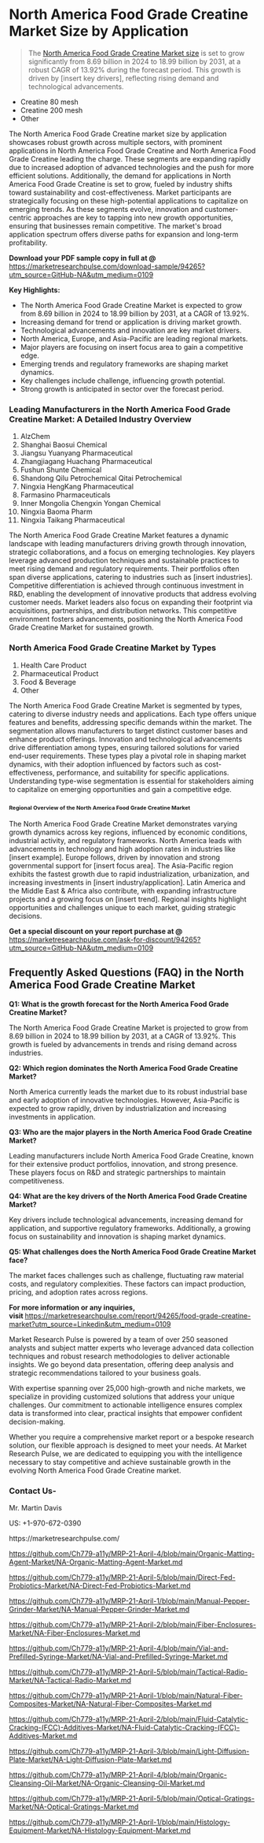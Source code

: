 <h1>North America Food Grade Creatine Market&nbsp;Size by Application</h1><blockquote><p>The <a href="https://marketresearchpulse.com/download-sample/94265?utm_source=GitHub-NA&amp;utm_medium=0109">North America Food Grade Creatine Market size</a> is set to grow significantly from 8.69 billion in 2024 to 18.99 billion by 2031, at a robust CAGR of 13.92% during the forecast period. This growth is driven by [insert key drivers], reflecting rising demand and technological advancements.</p></blockquote><ul><li>Creatine 80 mesh<li> Creatine 200 mesh<li> Other</li></ul><p>The North America Food Grade Creatine market size by application showcases robust growth across multiple sectors, with prominent applications in North America Food Grade Creatine and North America Food Grade Creatine leading the charge. These segments are expanding rapidly due to increased adoption of advanced technologies and the push for more efficient solutions. Additionally, the demand for applications in North America Food Grade Creatine is set to grow, fueled by industry shifts toward sustainability and cost-effectiveness. Market participants are strategically focusing on these high-potential applications to capitalize on emerging trends. As these segments evolve, innovation and customer-centric approaches are key to tapping into new growth opportunities, ensuring that businesses remain competitive. The market's broad application spectrum offers diverse paths for expansion and long-term profitability.</p><p><strong>Download your PDF sample copy in full at @ </strong><a href="https://marketresearchpulse.com/download-sample/94265?utm_source=GitHub-NA&amp;utm_medium=0109">https://marketresearchpulse.com/download-sample/94265?utm_source=GitHub-NA&amp;utm_medium=0109</a></p><p><strong>Key Highlights: </strong></p><ul><li>The North America Food Grade Creatine Market is expected to grow from 8.69 billion in 2024 to 18.99 billion by 2031, at a CAGR of 13.92%.</li><li>Increasing demand for trend or application is driving market growth.</li><li>Technological advancements and innovation are key market drivers.</li><li>North America, Europe, and Asia-Pacific are leading regional markets.</li><li>Major players are focusing on insert focus area to gain a competitive edge.</li><li>Emerging trends and regulatory frameworks are shaping market dynamics.</li><li>Key challenges include challenge, influencing growth potential.</li><li>Strong growth is anticipated in sector over the forecast period.</li></ul><h3>Leading Manufacturers in the North America Food Grade Creatine Market: A Detailed Industry Overview</h3><ol><li>AlzChem</li><li>Shanghai Baosui Chemical</li><li>Jiangsu Yuanyang Pharmaceutical</li><li>Zhangjiagang Huachang Pharmaceutical</li><li>Fushun Shunte Chemical</li><li>Shandong Qilu Petrochemical Qitai Petrochemical</li><li>Ningxia HengKang Pharmaceutical</li><li>Farmasino Pharmaceuticals</li><li>Inner Mongolia Chengxin Yongan Chemical</li><li>Ningxia Baoma Pharm</li><li>Ningxia Taikang Pharmaceutical</li></ol><div class="flex max-w-full flex-col flex-grow"><div class="min-h-8 text-message flex w-full flex-col items-end gap-2 whitespace-normal break-words [.text-message+&amp;]:mt-5" dir="auto" data-message-author-role="assistant" data-message-id="fd8432e4-4910-450d-b182-61b7bfb0a01f" data-message-model-slug="gpt-4o"><div class="flex w-full flex-col gap-1 empty:hidden first:pt-[3px]"><div class="markdown prose w-full break-words dark:prose-invert light"><p>The North America Food Grade Creatine Market features a dynamic landscape with leading manufacturers driving growth through innovation, strategic collaborations, and a focus on emerging technologies. Key players leverage advanced production techniques and sustainable practices to meet rising demand and regulatory requirements. Their portfolios often span diverse applications, catering to industries such as [insert industries]. Competitive differentiation is achieved through continuous investment in R&amp;D, enabling the development of innovative products that address evolving customer needs. Market leaders also focus on expanding their footprint via acquisitions, partnerships, and distribution networks. This competitive environment fosters advancements, positioning the North America Food Grade Creatine Market for sustained growth.</p></div></div></div></div><h3>North America Food Grade Creatine Market by Types</h3><ol><li>Health Care Product<li> Pharmaceutical Product<li> Food & Beverage<li> Other</li></ol><div class="flex max-w-full flex-col flex-grow"><div class="min-h-8 text-message flex w-full flex-col items-end gap-2 whitespace-normal break-words [.text-message+&amp;]:mt-5" dir="auto" data-message-author-role="assistant" data-message-id="084470be-0bb7-4664-bddf-5156b4f41249" data-message-model-slug="gpt-4o-mini"><div class="flex w-full flex-col gap-1 empty:hidden first:pt-[3px]"><div class="markdown prose w-full break-words dark:prose-invert light"><p>The North America Food Grade Creatine Market is segmented by types, catering to diverse industry needs and applications. Each type offers unique features and benefits, addressing specific demands within the market. The segmentation allows manufacturers to target distinct customer bases and enhance product offerings. Innovation and technological advancements drive differentiation among types, ensuring tailored solutions for varied end-user requirements. These types play a pivotal role in shaping market dynamics, with their adoption influenced by factors such as cost-effectiveness, performance, and suitability for specific applications. Understanding type-wise segmentation is essential for stakeholders aiming to capitalize on emerging opportunities and gain a competitive edge.</p></div></div></div></div><h3><span style="font-size: 11px;">Regional Overview of the North America Food Grade Creatine Market</span></h3><div class="flex max-w-full flex-col flex-grow"><div class="min-h-8 text-message flex w-full flex-col items-end gap-2 whitespace-normal break-words [.text-message+&amp;]:mt-5" dir="auto" data-message-author-role="assistant" data-message-id="e9038762-ce64-4e30-91c9-9bd413514231" data-message-model-slug="gpt-4o-mini"><div class="flex w-full flex-col gap-1 empty:hidden first:pt-[3px]"><div class="markdown prose w-full break-words dark:prose-invert light"><p>The North America Food Grade Creatine Market demonstrates varying growth dynamics across key regions, influenced by economic conditions, industrial activity, and regulatory frameworks. North America leads with advancements in technology and high adoption rates in industries like [insert example]. Europe follows, driven by innovation and strong governmental support for [insert focus area]. The Asia-Pacific region exhibits the fastest growth due to rapid industrialization, urbanization, and increasing investments in [insert industry/application]. Latin America and the Middle East &amp; Africa also contribute, with expanding infrastructure projects and a growing focus on [insert trend]. Regional insights highlight opportunities and challenges unique to each market, guiding strategic decisions.</p></div></div></div></div><p><strong>Get a special discount on your report purchase at @ </strong><a href="https://marketresearchpulse.com/ask-for-discount/94265?utm_source=GitHub-NA&amp;utm_medium=0109">https://marketresearchpulse.com/ask-for-discount/94265?utm_source=GitHub-NA&amp;utm_medium=0109</a></p><h2>Frequently Asked Questions (FAQ) in the North America Food Grade Creatine Market</h2><p><strong>Q1: What is the growth forecast for the North America Food Grade Creatine Market?</strong></p><p>The North America Food Grade Creatine Market is projected to grow from 8.69 billion in 2024 to 18.99 billion by 2031, at a CAGR of 13.92%. This growth is fueled by advancements in trends and rising demand across industries.</p><p><strong>Q2: Which region dominates the North America Food Grade Creatine Market?</strong></p><p>North America currently leads the market due to its robust industrial base and early adoption of innovative technologies. However, Asia-Pacific is expected to grow rapidly, driven by industrialization and increasing investments in application.</p><p><strong>Q3: Who are the major players in the North America Food Grade Creatine Market?</strong></p><p>Leading manufacturers include North America Food Grade Creatine, known for their extensive product portfolios, innovation, and strong presence. These players focus on R&amp;D and strategic partnerships to maintain competitiveness.</p><p><strong>Q4: What are the key drivers of the North America Food Grade Creatine Market?</strong></p><p>Key drivers include technological advancements, increasing demand for application, and supportive regulatory frameworks. Additionally, a growing focus on sustainability and innovation is shaping market dynamics.</p><p><strong>Q5: What challenges does the North America Food Grade Creatine Market face?</strong></p><p>The market faces challenges such as challenge, fluctuating raw material costs, and regulatory complexities. These factors can impact production, pricing, and adoption rates across regions.</p><p><strong>For more information or any inquiries, visit&nbsp;</strong><a href="https://marketresearchpulse.com/report/94265/food-grade-creatine-market?utm_source=Linkedin&utm_medium=0109">https://marketresearchpulse.com/report/94265/food-grade-creatine-market?utm_source=Linkedin&utm_medium=0109</a></p><p>Market Research Pulse is powered by a team of over 250 seasoned analysts and subject matter experts who leverage advanced data collection techniques and robust research methodologies to deliver actionable insights. We go beyond data presentation, offering deep analysis and strategic recommendations tailored to your business goals.</p><p>With expertise spanning over 25,000 high-growth and niche markets, we specialize in providing customized solutions that address your unique challenges. Our commitment to actionable intelligence ensures complex data is transformed into clear, practical insights that empower confident decision-making.</p><p>Whether you require a comprehensive market report or a bespoke research solution, our flexible approach is designed to meet your needs. At Market Research Pulse, we are dedicated to equipping you with the intelligence necessary to stay competitive and achieve sustainable growth in the evolving North America Food Grade Creatine market.</p><h3><strong>Contact Us-</strong></h3><p>Mr. Martin Davis</p><p>US: +1-970-672-0390</p><p>https://marketresearchpulse.com/</p><p><a href="https://github.com/Ch779-a11y/MRP-21-April-4/blob/main/Organic-Matting-Agent-Market/NA-Organic-Matting-Agent-Market.md">https://github.com/Ch779-a11y/MRP-21-April-4/blob/main/Organic-Matting-Agent-Market/NA-Organic-Matting-Agent-Market.md</a></p><p><a href="https://github.com/Ch779-a11y/MRP-21-April-5/blob/main/Direct-Fed-Probiotics-Market/NA-Direct-Fed-Probiotics-Market.md">https://github.com/Ch779-a11y/MRP-21-April-5/blob/main/Direct-Fed-Probiotics-Market/NA-Direct-Fed-Probiotics-Market.md</a></p><p><a href="https://github.com/Ch779-a11y/MRP-21-April-1/blob/main/Manual-Pepper-Grinder-Market/NA-Manual-Pepper-Grinder-Market.md">https://github.com/Ch779-a11y/MRP-21-April-1/blob/main/Manual-Pepper-Grinder-Market/NA-Manual-Pepper-Grinder-Market.md</a></p><p><a href="https://github.com/Ch779-a11y/MRP-21-April-2/blob/main/Fiber-Enclosures-Market/NA-Fiber-Enclosures-Market.md">https://github.com/Ch779-a11y/MRP-21-April-2/blob/main/Fiber-Enclosures-Market/NA-Fiber-Enclosures-Market.md</a></p><p><a href="https://github.com/Ch779-a11y/MRP-21-April-4/blob/main/Vial-and-Prefilled-Syringe-Market/NA-Vial-and-Prefilled-Syringe-Market.md">https://github.com/Ch779-a11y/MRP-21-April-4/blob/main/Vial-and-Prefilled-Syringe-Market/NA-Vial-and-Prefilled-Syringe-Market.md</a></p><p><a href="https://github.com/Ch779-a11y/MRP-21-April-5/blob/main/Tactical-Radio-Market/NA-Tactical-Radio-Market.md">https://github.com/Ch779-a11y/MRP-21-April-5/blob/main/Tactical-Radio-Market/NA-Tactical-Radio-Market.md</a></p><p><a href="https://github.com/Ch779-a11y/MRP-21-April-1/blob/main/Natural-Fiber-Composites-Market/NA-Natural-Fiber-Composites-Market.md">https://github.com/Ch779-a11y/MRP-21-April-1/blob/main/Natural-Fiber-Composites-Market/NA-Natural-Fiber-Composites-Market.md</a></p><p><a href="https://github.com/Ch779-a11y/MRP-21-April-2/blob/main/Fluid-Catalytic-Cracking-(FCC)-Additives-Market/NA-Fluid-Catalytic-Cracking-(FCC)-Additives-Market.md">https://github.com/Ch779-a11y/MRP-21-April-2/blob/main/Fluid-Catalytic-Cracking-(FCC)-Additives-Market/NA-Fluid-Catalytic-Cracking-(FCC)-Additives-Market.md</a></p><p><a href="https://github.com/Ch779-a11y/MRP-21-April-3/blob/main/Light-Diffusion-Plate-Market/NA-Light-Diffusion-Plate-Market.md">https://github.com/Ch779-a11y/MRP-21-April-3/blob/main/Light-Diffusion-Plate-Market/NA-Light-Diffusion-Plate-Market.md</a></p><p><a href="https://github.com/Ch779-a11y/MRP-21-April-4/blob/main/Organic-Cleansing-Oil-Market/NA-Organic-Cleansing-Oil-Market.md">https://github.com/Ch779-a11y/MRP-21-April-4/blob/main/Organic-Cleansing-Oil-Market/NA-Organic-Cleansing-Oil-Market.md</a></p><p><a href="https://github.com/Ch779-a11y/MRP-21-April-5/blob/main/Optical-Gratings-Market/NA-Optical-Gratings-Market.md">https://github.com/Ch779-a11y/MRP-21-April-5/blob/main/Optical-Gratings-Market/NA-Optical-Gratings-Market.md</a></p><p><a href="https://github.com/Ch779-a11y/MRP-21-April-1/blob/main/Histology-Equipment-Market/NA-Histology-Equipment-Market.md">https://github.com/Ch779-a11y/MRP-21-April-1/blob/main/Histology-Equipment-Market/NA-Histology-Equipment-Market.md</a></p>
